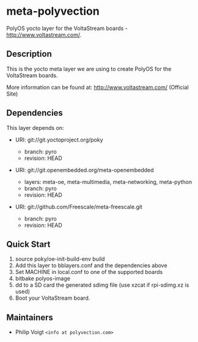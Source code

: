 # meta-polyvection

PolyOS yocto layer for the VoltaStream boards - <http://www.voltastream.com/>.

## Description

This is the yocto meta layer we are using to create PolyOS for the VoltaStream boards. 

More information can be found at: <http://www.voltastream.com/> (Official Site)

## Dependencies

This layer depends on:

* URI: git://git.yoctoproject.org/poky
  * branch: pyro
  * revision: HEAD

* URI: git://git.openembedded.org/meta-openembedded
  * layers: meta-oe, meta-multimedia, meta-networking, meta-python
  * branch: pyro
  * revision: HEAD

* URI: git://github.com/Freescale/meta-freescale.git
  * branch: pyro
  * revision: HEAD

## Quick Start

1. source poky/oe-init-build-env build
2. Add this layer to bblayers.conf and the dependencies above
3. Set MACHINE in local.conf to one of the supported boards
4. bitbake polyos-image
5. dd to a SD card the generated sdimg file (use xzcat if rpi-sdimg.xz is used)
6. Boot your VoltaStream board.

## Maintainers

* Philip Voigt `<info at polyvection.com>`
